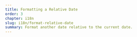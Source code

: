```yaml
---
title: Formatting a Relative Date
order: 3
chapter: i18n
slug: i18n/format-relative-date
summary: Format another date relative to the current date.
---
```

